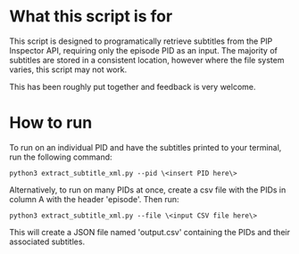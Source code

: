 # What this script is for

This script is designed to programatically retrieve subtitles from the PIP Inspector API, requiring only the episode PID as an input. The majority of subtitles are stored in a consistent location, however where the file system varies, this script may not work.

This has been roughly put together and feedback is very welcome.

# How to run

To run on an individual PID and have the subtitles printed to your terminal, run the following command:
```
python3 extract_subtitle_xml.py --pid \<insert PID here\>
```

Alternatively, to run on many PIDs at once, create a csv file with the PIDs in column A with the header 'episode'. Then run:
```
python3 extract_subtitle_xml.py --file \<input CSV file here\>
```
This will create a JSON file named 'output.csv' containing the PIDs and their associated subtitles.


